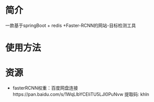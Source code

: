 # 简介

一款基于springBoot + redis +Faster-RCNN的网站-目标检测工具



# 使用方法





# 资源

- fasterRCNN权重：百度网盘连接https://pan.baidu.com/s/1WqLlbYCEIiTU5LJl0PuNvw 提取码: khln 
  